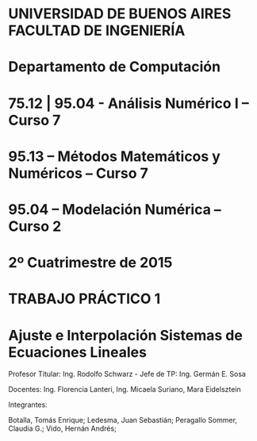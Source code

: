 # UNIVERSIDAD DE BUENOS AIRES FACULTAD DE  INGENIERÍA
# Departamento de Computación

# 75.12 | 95.04 - Análisis Numérico I – Curso 7

# 95.13 – Métodos Matemáticos y Numéricos – Curso 7

# 95.04 – Modelación Numérica – Curso 2

# 2º Cuatrimestre de 2015

# TRABAJO PRÁCTICO 1
# Ajuste e Interpolación Sistemas de Ecuaciones Lineales

Profesor Titular:  Ing. Rodolfo Schwarz - Jefe de TP: Ing. Germán E. Sosa

Docentes:
Ing. Florencia Lanteri, Ing. Micaela Suriano, Mara Eidelsztein

Integrantes:

Botalla, Tomás Enrique;
Ledesma, Juan Sebastián;
Peragallo Sommer, Claudia G.;
Vido, Hernán Andrés;
